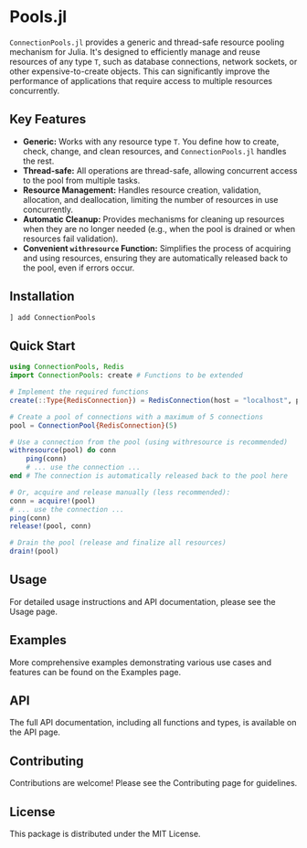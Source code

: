 # Pools.jl

`ConnectionPools.jl` provides a generic and thread-safe resource pooling mechanism for Julia.  It's designed to efficiently manage and reuse resources of any type `T`, such as database connections, network sockets, or other expensive-to-create objects.  This can significantly improve the performance of applications that require access to multiple resources concurrently.

## Key Features

*   **Generic:**  Works with any resource type `T`.  You define how to create, check, change, and clean resources, and `ConnectionPools.jl` handles the rest.
*   **Thread-safe:**  All operations are thread-safe, allowing concurrent access to the pool from multiple tasks.
*   **Resource Management:**  Handles resource creation, validation, allocation, and deallocation, limiting the number of resources in use concurrently.
*   **Automatic Cleanup:** Provides mechanisms for cleaning up resources when they are no longer needed (e.g., when the pool is drained or when resources fail validation).
*   **Convenient `withresource` Function:** Simplifies the process of acquiring and using resources, ensuring they are automatically released back to the pool, even if errors occur.

## Installation

```julia
] add ConnectionPools
```

## Quick Start

```julia
using ConnectionPools, Redis
import ConnectionPools: create # Functions to be extended

# Implement the required functions
create(::Type{RedisConnection}) = RedisConnection(host = "localhost", port = 6379, db = 3)

# Create a pool of connections with a maximum of 5 connections
pool = ConnectionPool{RedisConnection}(5)

# Use a connection from the pool (using withresource is recommended)
withresource(pool) do conn
    ping(conn)
    # ... use the connection ...
end # The connection is automatically released back to the pool here

# Or, acquire and release manually (less recommended):
conn = acquire!(pool)
# ... use the connection ...
ping(conn)
release!(pool, conn)

# Drain the pool (release and finalize all resources)
drain!(pool)
```

## Usage
For detailed usage instructions and API documentation, please see the Usage page.

## Examples
More comprehensive examples demonstrating various use cases and features can be found on the Examples page.

## API
The full API documentation, including all functions and types, is available on the API page.

## Contributing
Contributions are welcome! Please see the Contributing page for guidelines.

## License
This package is distributed under the MIT License.
